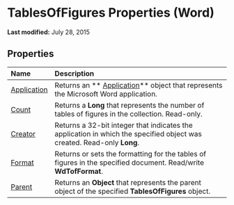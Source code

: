 
# TablesOfFigures Properties (Word)

 **Last modified:** July 28, 2015


## Properties



|**Name**|**Description**|
|:-----|:-----|
| [Application](2ee42183-a063-59c7-13d7-d3a860809a53.md)|Returns an  ** [Application](d1cf6f8f-4e88-bf01-93b4-90a83f79cb44.md)** object that represents the Microsoft Word application.|
| [Count](d5fd1b6e-574c-d4ca-111b-483f58a1ed28.md)|Returns a  **Long** that represents the number of tables of figures in the collection. Read-only.|
| [Creator](096d73ca-aca9-49cc-26eb-c83575b4da0e.md)|Returns a 32-bit integer that indicates the application in which the specified object was created. Read-only  **Long**.|
| [Format](27459785-5bfc-cb63-f253-30d6ea2db6c3.md)|Returns or sets the formatting for the tables of figures in the specified document. Read/write  **WdTofFormat**.|
| [Parent](bea138b0-c091-337b-54ae-0e6d3254d9f5.md)|Returns an  **Object** that represents the parent object of the specified **TablesOfFigures** object.|
